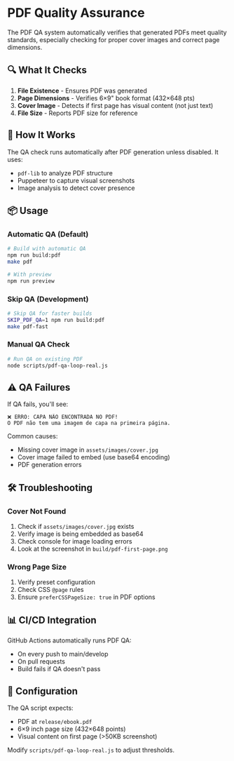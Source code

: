 # PDF Quality Assurance

The PDF QA system automatically verifies that generated PDFs meet quality standards, especially checking for proper cover images and correct page dimensions.

## 🔍 What It Checks

1. **File Existence** - Ensures PDF was generated
2. **Page Dimensions** - Verifies 6×9" book format (432×648 pts)
3. **Cover Image** - Detects if first page has visual content (not just text)
4. **File Size** - Reports PDF size for reference

## 🚀 How It Works

The QA check runs automatically after PDF generation unless disabled. It uses:
- `pdf-lib` to analyze PDF structure
- Puppeteer to capture visual screenshots
- Image analysis to detect cover presence

## 📦 Usage

### Automatic QA (Default)

```bash
# Build with automatic QA
npm run build:pdf
make pdf

# With preview
npm run preview
```

### Skip QA (Development)

```bash
# Skip QA for faster builds
SKIP_PDF_QA=1 npm run build:pdf
make pdf-fast
```

### Manual QA Check

```bash
# Run QA on existing PDF
node scripts/pdf-qa-loop-real.js
```

## ⚠️ QA Failures

If QA fails, you'll see:

```
❌ ERRO: CAPA NÃO ENCONTRADA NO PDF!
O PDF não tem uma imagem de capa na primeira página.
```

Common causes:
- Missing cover image in `assets/images/cover.jpg`
- Cover image failed to embed (use base64 encoding)
- PDF generation errors

## 🛠️ Troubleshooting

### Cover Not Found

1. Check if `assets/images/cover.jpg` exists
2. Verify image is being embedded as base64
3. Check console for image loading errors
4. Look at the screenshot in `build/pdf-first-page.png`

### Wrong Page Size

1. Verify preset configuration
2. Check CSS `@page` rules
3. Ensure `preferCSSPageSize: true` in PDF options

## 📊 CI/CD Integration

GitHub Actions automatically runs PDF QA:
- On every push to main/develop
- On pull requests
- Build fails if QA doesn't pass

## 🔧 Configuration

The QA script expects:
- PDF at `release/ebook.pdf`
- 6×9 inch page size (432×648 points)
- Visual content on first page (>50KB screenshot)

Modify `scripts/pdf-qa-loop-real.js` to adjust thresholds.